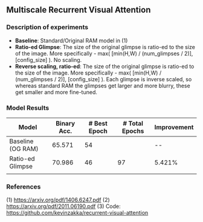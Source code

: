 ## Multiscale Recurrent Visual Attention


### Description of experiments
- **Baseline**: Standard/Original RAM model in (1)
- **Ratio-ed Glimpse**: The size of the original glimpse is ratio-ed to the size of the image. More specifically - max( [min(H,W) / (num_glimpses / 2)], [config_size] ). No scaling.
- **Reverse scaling, ratio-ed**: The size of the original glimpse is ratio-ed to the size of the image. More specifically - max( [min(H,W) / (num_glimpses / 2)], [config_size] ). Each glimpse is inverse scaled, so whereas standard RAM the glimpses get larger and more blurry, these get smaller and more fine-tuned. 


### Model Results

|       Model       |   Binary Acc.  |   # Best Epoch  | # Total Epochs  |  Improvement
|-------------------|----------------|-----------------|-----------------|--------------
| Baseline (OG RAM) |     65.571     |        54       |                 |       --
| Ratio-ed Glimpse  |     70.986     |        46       |        97       |     5.421%
|                   |                |                 |                 |



### References
(1) https://arxiv.org/pdf/1406.6247.pdf
(2) https://arxiv.org/pdf/2011.06190.pdf
(3) Code: https://github.com/kevinzakka/recurrent-visual-attention


